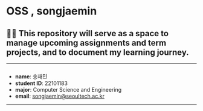 # OSS , songjaemin


## 👋👋 This repository will serve as a space to manage upcoming assignments and term projects, and to document my learning journey.

---

### 
* **name**: 송재민
* **student ID**: 22101183
* **major**: Computer Science and Engineering
* **email**: songjaemin@seoultech.ac.kr

---
